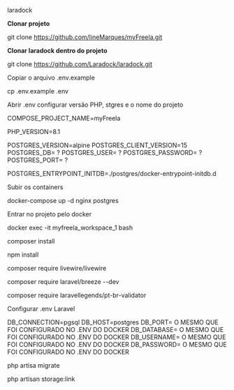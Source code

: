laradock

**Clonar projeto**

git clone https://github.com/lineMarques/myFreela.git

**Clonar laradock dentro do projeto**

git clone https://github.com/Laradock/laradock.git

Copiar o arquivo .env.example

cp .env.example .env

Abrir .env configurar versão PHP, stgres e o nome do projeto

COMPOSE_PROJECT_NAME=myFreela

PHP_VERSION=8.1

POSTGRES_VERSION=alpine
POSTGRES_CLIENT_VERSION=15
POSTGRES_DB= ?
POSTGRES_USER= ?
POSTGRES_PASSWORD= ?
POSTGRES_PORT= ?

POSTGRES_ENTRYPOINT_INITDB=./postgres/docker-entrypoint-initdb.d

Subir os containers

docker-compose up -d nginx postgres

Entrar no projeto pelo docker

docker exec -it myfreela_workspace_1 bash

composer install

npm install

composer require livewire/livewire

composer require laravel/breeze --dev

composer require laravellegends/pt-br-validator


Configurar .env Laravel

DB_CONNECTION=pgsql
DB_HOST=postgres
DB_PORT= O MESMO QUE FOI CONFIGURADO NO .ENV DO DOCKER
DB_DATABASE= O MESMO QUE FOI CONFIGURADO NO .ENV DO DOCKER
DB_USERNAME= O MESMO QUE FOI CONFIGURADO NO .ENV DO DOCKER
DB_PASSWORD= O MESMO QUE FOI CONFIGURADO NO .ENV DO DOCKER


php artisa migrate

php artisan storage:link
